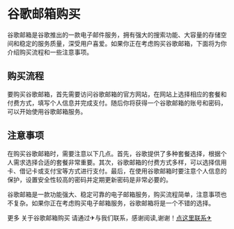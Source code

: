# 谷歌邮箱购买

谷歌邮箱是谷歌推出的一款电子邮件服务，拥有强大的搜索功能、大容量的存储空间和稳定的服务质量，深受用户喜爱。如果你正在考虑购买谷歌邮箱，下面将为你介绍购买流程和一些注意事项。

## 购买流程
要购买谷歌邮箱，首先需要访问谷歌邮箱的官方网站，在网站上选择相应的套餐和付费方式，填写个人信息并完成支付。随后你将获得一个谷歌邮箱的账号和密码，可以开始使用谷歌邮箱服务。

## 注意事项
在购买谷歌邮箱时，需要注意以下几点。首先，谷歌提供了多种套餐选择，根据个人需求选择合适的套餐非常重要。其次，谷歌邮箱的付费方式多样，可以选择信用卡、借记卡或支付宝等方式进行支付。最后，在使用谷歌邮箱时要注意个人信息的保护，设置安全性较高的密码并定期更新密码是非常必要的。

谷歌邮箱是一款功能强大、稳定可靠的电子邮箱服务，购买流程简单，注意事项也不复杂。如果你正在考虑购买电子邮箱服务，谷歌邮箱将是一个不错的选择。

更多 关于谷歌邮箱购买 请通过✈与我们联系，感谢阅读,谢谢！[点这里联系✈](https://abc.k02.cc)